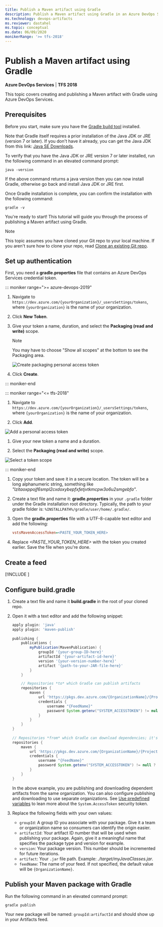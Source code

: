 ```yaml
---
title: Publish a Maven artifact using Gradle
description: Publish a Maven artifact using Gradle in an Azure DevOps Services build
ms.technology: devops-artifacts
ms.reviewer: dastahel
ms.topic: conceptual
ms.date: 06/09/2020
monikerRange: '>= tfs-2018'
---
```



# Publish a Maven artifact using Gradle

**Azure DevOps Services** | **TFS 2018**

This topic covers creating and publishing a Maven artifact with Gradle using Azure DevOps Services.

## Prerequisites

Before you start, make sure you have the [Gradle build tool](https://gradle.org/install/) installed.

Note that Gradle itself requires a prior installation of the Java JDK or JRE (version 7 or later). If you don't have it already, you can get the Java JDK from this link: [Java SE Downloads](https://www.oracle.com/technetwork/java/javase/downloads/index.html).

To verify that you have the Java JDK or JRE version 7 or later installed, run the following command in an elevated command prompt:

```CLI
java -version
```

If the above command returns a java version then you can now install Gradle, otherwise go back and install Java JDK or JRE first. 

Once Gradle installation is complete, you can confirm the installation with the following command:

```CLI
gradle -v
```

You're ready to start! This tutorial will guide you through the process of publishing a Maven artifact using Gradle.

> [!NOTE]
> This topic assumes you have cloned your Git repo to your local machine. If you aren't sure how to clone your repo, read [Clone an existing Git repo](../../repos/git/clone.md).

## Set up authentication

First, you need a **gradle.properties** file that contains an Azure DevOps Services credential token.

::: moniker range=">= azure-devops-2019"

1. Navigate to `https://dev.azure.com/{yourOrganization}/_usersSettings/tokens`, where `{yourOrganization}` is the name of your organization.

1. Click **New Token**.

1. Give your token a name, duration, and select the **Packaging (read and write)** scope. 

    > [!NOTE]
    > You may have to choose "Show all scopes" at the bottom to see the Packaging area.
    
    ![Create packaging personal access token](media/create-packaging-pat.png)

1. Click **Create**.

::: moniker-end

::: moniker range="<= tfs-2018"

1. Navigate to `https://dev.azure.com/{yourOrganization}/_usersSettings/tokens`, where `{yourOrganization}` is the name of your organization.

1. Click **Add**.

![Add a personal access token](media/add-pat.png)

1. Give your new token a name and a duration. 

1. Select the **Packaging (read and write)** scope.

![Select a token scope](media/select-scope.png)

::: moniker-end

1. Copy your token and save it in a secure location. The token will be a long alphanumeric string, something like _"lzitaoxppojf6smpl2cxdoxybepfxfetjvtkmcpw3o6u2smgebfa"_.

1. Create a text file and name it: **gradle.properties** in your `.gradle` folder under the Gradle installation root directory. Typically, the path to your gradle folder is: `%INSTALLPATH%/gradle/user/home/.gradle/`.

1. Open the **gradle.properties** file with a UTF-8-capable text editor and add the following:

    ```ini
    vstsMavenAccessToken=<PASTE_YOUR_TOKEN_HERE>
    ```

1. Replace _<PASTE_YOUR_TOKEN_HERE>_ with the token you created earlier. Save the file when you're done.

## Create a feed

[!INCLUDE [](../../artifacts/includes/create-feed.md)]

## Configure build.gradle 

1. Create a text file and name it **build.gradle** in the root of your cloned repo. 

1. Open it with a text editor and add the following snippet:

    ```groovy
    apply plugin: 'java' 
    apply plugin: 'maven-publish' 
     
    publishing { 
        publications { 
            myPublication(MavenPublication) { 
                groupId '{your-group-ID-here}' 
                artifactId '{your-artifact-id-here}' 
                version '{your-version-number-here}' 
                artifact '{path-to-your-JAR-file-here}' 
            } 
        } 
    
        // Repositories *to* which Gradle can publish artifacts 
        repositories { 
            maven { 
                url 'https://pkgs.dev.azure.com/{OrganizationName}/{ProjectName}/_packaging/{FeedName}/maven/v1' 
                credentials { 
                    username "{FeedName}" 
                    password System.getenv("SYSTEM_ACCESSTOKEN") != null ? System.getenv("SYSTEM_ACCESSTOKEN") : vstsMavenAccessToken 
                } 
            } 
        } 
    } 
     
    // Repositories *from* which Gradle can download dependencies; it's the same as above in this example
    repositories { 
        maven { 
            url 'https://pkgs.dev.azure.com/{OrganizationName}/{ProjectName}/_packaging/{FeedName}/maven/v1' 
            credentials { 
                username "{FeedName}" 
                password System.getenv("SYSTEM_ACCESSTOKEN") != null ? System.getenv("SYSTEM_ACCESSTOKEN") : vstsMavenAccessToken 
            } 
        } 
    } 
    ```
    
    In the above example, you are publishing and downloading dependent artifacts from the same organization. You can also configure publishing and downloading to use separate organizations. See [Use predefined variables](../../pipelines/build/variables.md#systemaccesstoken) to lean more about the `System.AccessToken` security token.

1. Replace the following fields with your own values:

    - `groupId`: A group ID you associate with your package. Give it a team or organization name so consumers can identify the origin easier.
    - `artifactId`: Your artifact ID number that will be used when publishing your package. Again, give it a meaningful name that specifies the package type and version for example.
    - `version`: Your package version. This number should be incremented for future iterations.
    - `artifact`: Your `.jar` file path. Example: *./target/myJavaClasses.jar*.
    - `feedName`: The name of your feed. If not specified, the default value will be `{OrganizationName}`.


## Publish your Maven package with Gradle

Run the following command in an elevated command prompt:

```CLI
gradle publish
```

Your new package will be named: `groupId:artifactId` and should show up in your Artifacts feed.
